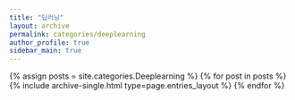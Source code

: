 ```yaml
---
title: "딥러닝"
layout: archive
permalink: categories/deeplearning
author_profile: true
sidebar_main: true
---
```



{% assign posts = site.categories.Deeplearning %}
{% for post in posts %} {% include archive-single.html type=page.entries_layout %} {% endfor %}